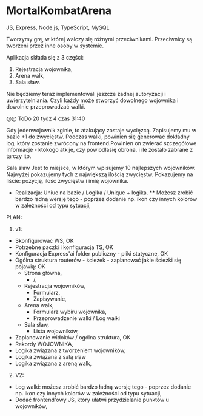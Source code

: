 # MortalKombatArena
 
JS, Express, Node.js, TypeScript, MySQL

Tworzymy grę, w której walczy się różnymi przeciwnikami.
Przeciwnicy są tworzeni przez inne osoby w systemie.

Aplikacja składa się z 3 części:
1. Rejestracja wojownika,
2. Arena walk,
3. Sala sław.

Nie będziemy teraz implementowali jeszcze żadnej autoryzacji i uwierzytelniania. Czyli każdy może stworzyć dowolnego wojownika i dowolnie przeprowadzać walki.

@@ ToDo 20 tydz 4 czas 31:40


Gdy jedenwojownik zginie, to atakujący zostaje wycięzcą. Zapisujemy mu w bazie +1 do zwycięstw.
Podczas walki, powinien się generować dokładny log, który zostanie zwrócony na frontend.Powinien on zwierać szczegółowe informacje - ktokogo atkije, czy powiodłasię obrona, i ile zostało zabrane z tarczy itp.

Sala sław
Jest to miejsce, w którym wpisujemy 10 najlepszych wojowników. Najwyżej pokazujemy tych z największą ilością zwycięstw. Pokazujemy na liście: pozycję, ilość zwycięstw i imię wojownika.

* Realizacja: Uniue na bazie / Logika / Unique + logika.
** Możesz zrobić bardzo ładną wersję tego - poprzez dodanie np. ikon czy innych kolorów w zależności od typu sytuacji,

PLAN:
1. v1:
- Skonfigurować WS, OK
- Potrzebne paczki i konfiguracja TS, OK
- Konfiguracja Express'ai folder publiczny - pliki statyczne, OK
- Ogólna struktura routerów - ścieżek - zaplanować jakie ścieżki się pojawią: OK
    - Strona główna,
      - /,
    - Rejestracja wojowników,
      - Formularz,
      - Zapisywanie,
    - Arena walk,
      - Formularz wybiru wojownika,
      - Przeprowadzenie walki / Log walki
    - Sala sław,
        - Lista wojowników,
- Zaplanowanie widoków / ogólna struktura, OK
- Rekordy WOJOWNIKA,
- Logika związana z tworzeniem wojowników,
- Logika związana z salą sław
- Logika związana z areną walk,
    
2. V2:
- Log walki: możesz zrobić bardzo ładną wersję tego - poprzez dodanie np. ikon czy innych kolorów w zależności od typu sytuacji,
-  Dodać frontend'owy JS, który ułatwi przydzielanie punktów u wojowników,